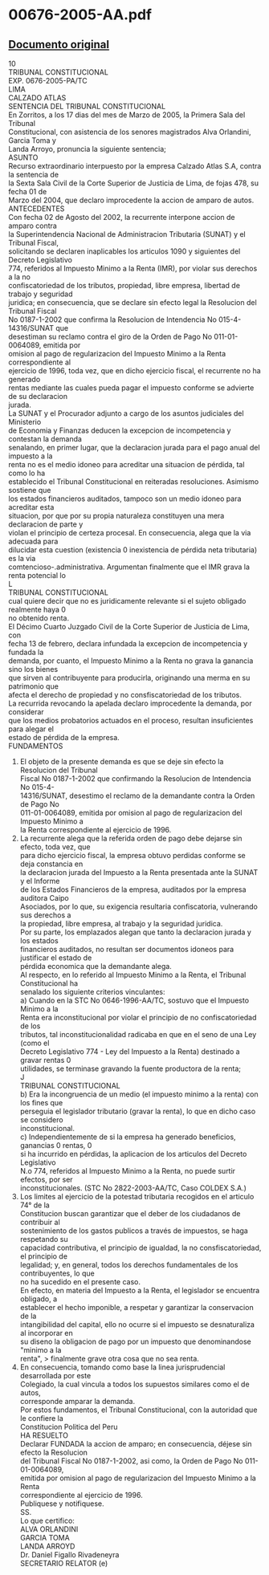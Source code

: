 
00676-2005-AA.pdf
=================
  
[Documento original](https://tc.gob.pe/jurisprudencia/2005/00676-2005-AA.pdf)  
---  
10  
TRIBUNAL CONSTITUCIONAL  
EXP. 0676-2005-PA/TC  
LIMA  
CALZADO ATLAS  
SENTENCIA DEL TRIBUNAL CONSTITUCIONAL  
En Zorritos, a los 17 dias del mes de Marzo de 2005, la Primera Sala del Tribunal  
Constitucional, con asistencia de los senores magistrados Alva Orlandini, Garcia Toma y  
Landa Arroyo, pronuncia la siguiente sentencia;  
ASUNTO  
Recurso extraordinario interpuesto por la empresa Calzado Atlas S.A, contra la sentencia de  
la Sexta Sala Civil de la Corte Superior de Justicia de Lima, de fojas 478, su fecha 01 de  
Marzo del 2004, que declaro improcedente la accion de amparo de autos.  
ANTECEDENTES  
Con fecha 02 de Agosto del 2002, la recurrente interpone accion de amparo contra  
la Superintendencia Nacional de Administracion Tributaria (SUNAT) y el Tribunal Fiscal,  
solicitando se declaren inaplicables los articulos 1090 y siguientes del Decreto Legislativo  
774, referidos al Impuesto Minimo a la Renta (IMR), por violar sus derechos a la no  
confiscatoriedad de los tributos, propiedad, libre empresa, libertad de trabajo y seguridad  
juridica; en consecuencia, que se declare sin efecto legal la Resolucion del Tribunal Fiscal  
No 0187-1-2002 que confirma la Resolucion de Intendencia No 015-4-14316/SUNAT que  
desestiman su reclamo contra el giro de la Orden de Pago No 011-01-0064089, emitida por  
omision al pago de regularizacion del Impuesto Minimo a la Renta correspondiente al  
ejercicio de 1996, toda vez, que en dicho ejercicio fiscal, el recurrente no ha generado  
rentas mediante las cuales pueda pagar el impuesto conforme se advierte de su declaracion  
jurada.  
La SUNAT y el Procurador adjunto a cargo de los asuntos judiciales del Ministerio  
de Economia y Finanzas deducen la excepcion de incompetencia y contestan la demanda  
senalando, en primer lugar, que la declaracion jurada para el pago anual del impuesto a la  
renta no es el medio idoneo para acreditar una situacion de pérdida, tal como lo ha  
establecido el Tribunal Constitucional en reiteradas resoluciones. Asimismo sostiene que  
los estados financieros auditados, tampoco son un medio idoneo para acreditar esta  
situacion, por que por su propia naturaleza constituyen una mera declaracion de parte y  
violan el principio de certeza procesal. En consecuencia, alega que la via adecuada para  
dilucidar esta cuestion (existencia 0 inexistencia de pérdida neta tributaria) es la via  
comtencioso-.administrativa. Argumentan finalmente que el IMR grava la renta potencial lo  
L  
TRIBUNAL CONSTITUCIONAL  
cual quiere decir que no es juridicamente relevante si el sujeto obligado realmente haya 0  
no obtenido renta.  
El Décimo Cuarto Juzgado Civil de la Corte Superior de Justicia de Lima, con  
fecha 13 de febrero, declara infundada la excepcion de incompetencia y fundada la  
demanda, por cuanto, el Impuesto Minimo a la Renta no grava la ganancia sino los bienes  
que sirven al contribuyente para producirla, originando una merma en su patrimonio que  
afecta el derecho de propiedad y no consfiscatoriedad de los tributos.  
La recurrida revocando la apelada declaro improcedente la demanda, por considerar  
que los medios probatorios actuados en el proceso, resultan insuficientes para alegar el  
estado de pérdida de la empresa.  
FUNDAMENTOS  
1. El objeto de la presente demanda es que se deje sin efecto la Resolucion del Tribunal  
Fiscal No 0187-1-2002 que confirmando la Resolucion de Intendencia No 015-4-  
14316/SUNAT, desestimo el reclamo de la demandante contra la Orden de Pago No  
011-01-0064089, emitida por omision al pago de regularizacion del Impuesto Minimo a  
la Renta correspondiente al ejercicio de 1996.  
2. La recurrente alega que la referida orden de pago debe dejarse sin efecto, toda vez, que  
para dicho ejercicio fiscal, la empresa obtuvo perdidas conforme se deja constancia en  
la declaracion jurada del Impuesto a la Renta presentada ante la SUNAT y el Informe  
de los Estados Financieros de la empresa, auditados por la empresa auditora Caipo  
Asociados, por lo que, su exigencia resultaria confiscatoria, vulnerando sus derechos a  
la propiedad, libre empresa, al trabajo y la seguridad juridica.  
Por su parte, los emplazados alegan que tanto la declaracion jurada y los estados  
financieros auditados, no resultan ser documentos idoneos para justificar el estado de  
pérdida economica que la demandante alega.  
Al respecto, en lo referido al Impuesto Minimo a la Renta, el Tribunal Constitucional ha  
senalado los siguiente criterios vinculantes:  
a) Cuando en la STC No 0646-1996-AA/TC, sostuvo que el Impuesto Minimo a la  
Renta era inconstitucional por violar el principio de no confiscatoriedad de los  
tributos, tal inconstitucionalidad radicaba en que en el seno de una Ley (como el  
Decreto Legislativo 774 - Ley del Impuesto a la Renta) destinado a gravar rentas 0  
utilidades, se terminase gravando la fuente productora de la renta;  
J  
TRIBUNAL CONSTITUCIONAL  
b) Era la incongruencia de un medio (el impuesto minimo a la renta) con los fines que  
perseguia el legislador tributario (gravar la renta), lo que en dicho caso se considero  
inconstitucional.  
c) Independientemente de si la empresa ha generado beneficios, ganancias 0 rentas, 0  
si ha incurrido en pérdidas, la aplicacion de los articulos del Decreto Legislativo  
N.o 774, referidos al Impuesto Minimo a la Renta, no puede surtir efectos, por ser  
inconstitucionales. (STC No 2822-2003-AA/TC, Caso COLDEX S.A.)  
4. Los limites al ejercicio de la potestad tributaria recogidos en el articulo 74° de la  
Constitucion buscan garantizar que el deber de los ciudadanos de contribuir al  
sostenimiento de los gastos publicos a través de impuestos, se haga respetando su  
capacidad contributiva, el principio de igualdad, la no consfiscatoriedad, el principio de  
legalidad; y, en general, todos los derechos fundamentales de los contribuyentes, lo que  
no ha sucedido en el presente caso.  
En efecto, en materia del Impuesto a la Renta, el legislador se encuentra obligado, a  
establecer el hecho imponible, a respetar y garantizar la conservacion de la  
intangibilidad del capital, ello no ocurre si el impuesto se desnaturaliza al incorporar en  
su diseno la obligacion de pago por un impuesto que denominandose "minimo a la  
renta", > finalmente grave otra cosa que no sea renta.  
5. En consecuencia, tomando como base la linea jurisprudencial desarrollada por este  
Colegiado, la cual vincula a todos los supuestos similares como el de autos,  
corresponde amparar la demanda.  
Por estos fundamentos, el Tribunal Constitucional, con la autoridad que le confiere la  
Constitucion Politica del Peru  
HA RESUELTO  
Declarar FUNDADA la accion de amparo; en consecuencia, déjese sin efecto la Resolucion  
del Tribunal Fiscal No 0187-1-2002, asi como, la Orden de Pago No 011-01-0064089,  
emitida por omision al pago de regularizacion del Impuesto Minimo a la Renta  
correspondiente al ejercicio de 1996.  
Publiquese y notifiquese.  
SS.  
Lo que certifico:  
ALVA ORLANDINI  
GARCIA TOMA  
LANDA ARROYD  
Dr. Daniel Figallo Rivadeneyra  
SECRETARIO RELATOR (e)